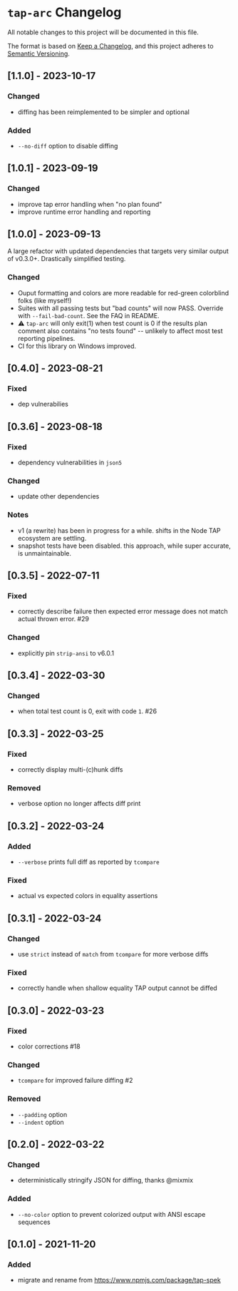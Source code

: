 # `tap-arc` Changelog

All notable changes to this project will be documented in this file.

The format is based on [Keep a Changelog](https://keepachangelog.com/en/1.0.0/), and this project adheres to [Semantic Versioning](https://semver.org/spec/v2.0.0.html).


## [1.1.0] - 2023-10-17

### Changed

- diffing has been reimplemented to be simpler and optional

### Added

- `--no-diff` option to disable diffing

## [1.0.1] - 2023-09-19

### Changed

- improve tap error handling when "no plan found"
- improve runtime error handling and reporting

## [1.0.0] - 2023-09-13

A large refactor with updated dependencies that targets very similar output of v0.3.0+. Drastically simplified testing.

### Changed

- Ouput formatting and colors are more readable for red-green colorblind folks (like myself!)
- Suites with all passing tests but "bad counts" will now PASS. Override with `--fail-bad-count`. See the FAQ in README.
- ⚠️ `tap-arc` will only exit(1) when test count is 0 if the results plan comment also contains "no tests found" -- unlikely to affect most test reporting pipelines.
- CI for this library on Windows improved.

## [0.4.0] - 2023-08-21

### Fixed

- dep vulnerabilies

## [0.3.6] - 2023-08-18

### Fixed

- dependency vulnerabilities in `json5`

### Changed

- update other dependencies

### Notes

- v1 (a rewrite) has been in progress for a while. shifts in the Node TAP ecosystem are settling.
- snapshot tests have been disabled. this approach, while super accurate, is unmaintainable.

## [0.3.5] - 2022-07-11

### Fixed

- correctly describe failure then expected error message does not match actual thrown error. #29

### Changed

- explicitly pin `strip-ansi` to v6.0.1

## [0.3.4] - 2022-03-30

### Changed

- when total test count is 0, exit with code `1`. #26

## [0.3.3] - 2022-03-25

### Fixed

- correctly display multi-(c)hunk diffs

### Removed

- verbose option no longer affects diff print

## [0.3.2] - 2022-03-24

### Added

- `--verbose` prints full diff as reported by `tcompare`

### Fixed

- actual vs expected colors in equality assertions

## [0.3.1] - 2022-03-24

### Changed

- use `strict` instead of `match` from `tcompare` for more verbose diffs

### Fixed

- correctly handle when shallow equality TAP output cannot be diffed

## [0.3.0] - 2022-03-23

### Fixed

- color corrections #18

### Changed

- `tcompare` for improved failure diffing #2

### Removed

- `--padding` option
- `--indent` option

## [0.2.0] - 2022-03-22

### Changed

- deterministically stringify JSON for diffing, thanks @mixmix

### Added

- `--no-color` option to prevent colorized output with ANSI escape sequences

## [0.1.0] - 2021-11-20

### Added

- migrate and rename from https://www.npmjs.com/package/tap-spek
